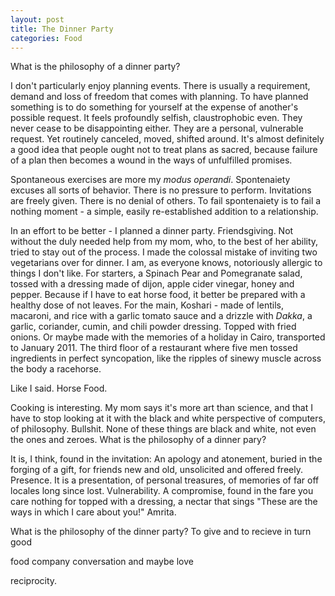 ```yaml
---
layout: post
title: The Dinner Party
categories: Food
---
```


What is the philosophy of a dinner party? 

I don't particularly enjoy planning events. There is usually a requirement, demand and loss of freedom that comes with planning. To have planned something is to do something for yourself at the expense of another's possible request. It feels profoundly selfish, claustrophobic even. They never cease to be disappointing either. They are a personal, vulnerable request. Yet routinely canceled, moved, shifted around. It's almost definitely a good idea that people ought not to treat plans as sacred, because failure of a plan then becomes a wound in the ways of unfulfilled promises.

Spontaneous exercises are more my *modus operandi*. Spontenaiety excuses all sorts of behavior. There is no pressure to perform. Invitations are freely given. There is no denial of others. To fail spontenaiety is to fail a nothing moment - a simple, easily re-established addition to a relationship. 

In an effort to be better - I planned a dinner party. Friendsgiving. Not without the duly needed help from my mom, who, to the best of her ability, tried to stay out of the process.
I made the colossal mistake of inviting two vegetarians over for dinner. I am, as everyone knows, notoriously allergic to things I don't like. 
For starters, a Spinach Pear and Pomegranate salad, tossed with a dressing made of dijon, apple cider vinegar, honey and pepper. Because if I have to eat horse food, it better be prepared with a healthy dose of not leaves. 
For the main, Koshari - made of lentils, macaroni, and rice with a garlic tomato sauce and a drizzle with *Dakka*, a garlic, coriander, cumin, and chili powder dressing. Topped with fried onions.
Or maybe made with the memories of a holiday in Cairo, transported to January 2011. The third floor of a restaurant where five men tossed ingredients in perfect syncopation, like the ripples of sinewy muscle across the body a racehorse. 

Like I said. Horse Food.

Cooking is interesting. My mom says it's more art than science, and that I have to stop looking at it with the black and white perspective of computers, of philosophy. 
Bullshit. None of these things are black and white, not even the ones and zeroes. What is the philosophy of a dinner pary?

It is, I think, found in the invitation: An apology and atonement, buried in the forging of a gift, for friends new and old, unsolicited and offered freely.
Presence.
It is a presentation, of personal treasures, of memories of far off locales long since lost.
Vulnerability.
A compromise, found in the fare you care nothing for topped with a dressing, a nectar that sings "These are the ways in which I care about you!"
Amrita.

What is the philosophy of the dinner party?
To give and to recieve in turn good

food
company	
conversation
and maybe 
love

reciprocity.
